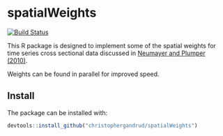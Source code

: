 # spatialWeights

[![Build Status](https://travis-ci.org/christophergandrud/spatialWeights.svg?branch=master)](https://travis-ci.org/christophergandrud/spatialWeights)

This R package is designed to implement some of the spatial weights for time series cross sectional data discussed in 
[Neumayer and Plumper (2010)](http://eprints.lse.ac.uk/30750/1/Making%20spatial%20analysis%20operational(lsero).pdf).

Weights can be found in parallel for improved speed.

## Install

The package can be installed with:

```r
devtools::install_github("christophergandrud/spatialWeights")
```
